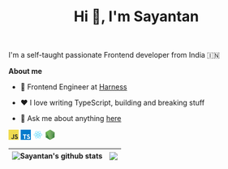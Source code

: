 <h1 align="center">Hi 👋, I'm Sayantan</h1>

<br />

I'm a self-taught passionate Frontend developer from India 🇮🇳

**About me**

- 💼 Frontend Engineer at [Harness](https://www.harness.io/)

- ❤️ I love writing TypeScript, building and breaking stuff

- 💬 Ask me about anything [here](https://www.sayantanmondal.com/#:~:text=my%20professional%20growth.-,Contact%20Me,-Get%20in%20touch)

<code><img height="20" alt="javascript" src="https://raw.githubusercontent.com/github/explore/80688e429a7d4ef2fca1e82350fe8e3517d3494d/topics/javascript/javascript.png"></code>
<code><img height="20" alt="typescript" src="https://raw.githubusercontent.com/github/explore/80688e429a7d4ef2fca1e82350fe8e3517d3494d/topics/typescript/typescript.png"></code>
<code><img height="20" alt="react" src="https://raw.githubusercontent.com/github/explore/80688e429a7d4ef2fca1e82350fe8e3517d3494d/topics/react/react.png"></code>
<code><img height="20" alt="nodejs" src="https://raw.githubusercontent.com/github/explore/80688e429a7d4ef2fca1e82350fe8e3517d3494d/topics/nodejs/nodejs.png"></code>    


| <img align="center" src="https://github-readme-stats.vercel.app/api?username=MondalSayantan&show_icons=true&include_all_commits=true&theme=buefy&hide_border=true" alt="Sayantan's github stats" />|<img align="center" src="https://github-readme-stats.vercel.app/api/top-langs/?username=MondalSayantan&layout=compact&theme=buefy&hide_border=true" />|
| ------------- | ------------- |
